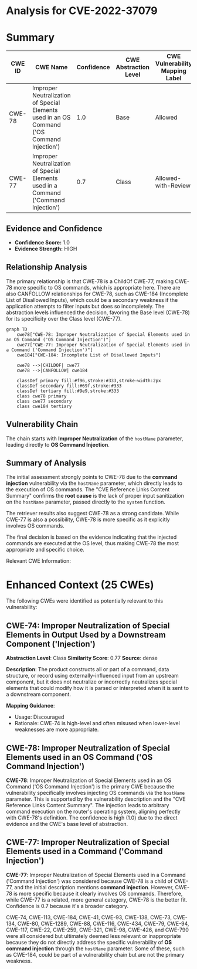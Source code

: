 # Analysis for CVE-2022-37079

# Summary
| CWE ID | CWE Name | Confidence | CWE Abstraction Level | CWE Vulnerability Mapping Label | CWE-Vulnerability Mapping Notes |
|---|---|---|---|---|---|
| CWE-78 | Improper Neutralization of Special Elements used in an OS Command ('OS Command Injection') | 1.0 | Base | Allowed | Primary CWE |
| CWE-77 | Improper Neutralization of Special Elements used in a Command ('Command Injection') | 0.7 | Class | Allowed-with-Review | Secondary Candidate |

## Evidence and Confidence

*   **Confidence Score:** 1.0
*   **Evidence Strength:** HIGH

## Relationship Analysis
The primary relationship is that CWE-78 is a ChildOf CWE-77, making CWE-78 more specific to OS commands, which is appropriate here. There are also CANFOLLOW relationships for CWE-78, such as CWE-184 (Incomplete List of Disallowed Inputs), which could be a secondary weakness if the application attempts to filter inputs but does so incompletely. The abstraction levels influenced the decision, favoring the Base level (CWE-78) for its specificity over the Class level (CWE-77).

```mermaid
graph TD
    cwe78["CWE-78: Improper Neutralization of Special Elements used in an OS Command ('OS Command Injection')"]
    cwe77["CWE-77: Improper Neutralization of Special Elements used in a Command ('Command Injection')"]
    cwe184["CWE-184: Incomplete List of Disallowed Inputs"]

    cwe78 -->|CHILDOF| cwe77
    cwe78 -->|CANFOLLOW| cwe184

    classDef primary fill:#f96,stroke:#333,stroke-width:2px
    classDef secondary fill:#69f,stroke:#333
    classDef tertiary fill:#9e9,stroke:#333
    class cwe78 primary
    class cwe77 secondary
    class cwe184 tertiary
```

## Vulnerability Chain
The chain starts with **Improper Neutralization** of the `hostName` parameter, leading directly to **OS Command Injection**.

## Summary of Analysis
The initial assessment strongly points to CWE-78 due to the **command injection** vulnerability via the `hostName` parameter, which directly leads to the execution of OS commands. The "CVE Reference Links Content Summary" confirms the **root cause** is the lack of proper input sanitization on the `hostName` parameter, passed directly to the `system` function.

The retriever results also suggest CWE-78 as a strong candidate. While CWE-77 is also a possibility, CWE-78 is more specific as it explicitly involves OS commands.

The final decision is based on the evidence indicating that the injected commands are executed at the OS level, thus making CWE-78 the most appropriate and specific choice.

Relevant CWE Information:

# Enhanced Context (25 CWEs)
The following CWEs were identified as potentially relevant to this vulnerability:

## CWE-74: Improper Neutralization of Special Elements in Output Used by a Downstream Component ('Injection')
**Abstraction Level**: Class
**Similarity Score**: 0.77
**Source**: dense

**Description**:
The product constructs all or part of a command, data structure, or record using externally-influenced input from an upstream component, but it does not neutralize or incorrectly neutralizes special elements that could modify how it is parsed or interpreted when it is sent to a downstream component.

**Mapping Guidance**:
- Usage: Discouraged
- Rationale: CWE-74 is high-level and often misused when lower-level weaknesses are more appropriate.

## CWE-78: Improper Neutralization of Special Elements used in an OS Command ('OS Command Injection')
**CWE-78**: Improper Neutralization of Special Elements used in an OS Command ('OS Command Injection') is the primary CWE because the vulnerability specifically involves injecting OS commands via the `hostName` parameter. This is supported by the vulnerability description and the "CVE Reference Links Content Summary". The injection leads to arbitrary command execution on the router's operating system, aligning perfectly with CWE-78's definition. The confidence is high (1.0) due to the direct evidence and the CWE's base level of abstraction.

## CWE-77: Improper Neutralization of Special Elements used in a Command ('Command Injection')
**CWE-77**: Improper Neutralization of Special Elements used in a Command ('Command Injection') was considered because CWE-78 is a child of CWE-77, and the initial description mentions **command injection**. However, CWE-78 is more specific because it clearly involves OS commands. Therefore, while CWE-77 is a related, more general category, CWE-78 is the better fit. Confidence is 0.7 because it's a broader category.

CWE-74, CWE-113, CWE-184, CWE-41, CWE-93, CWE-138, CWE-73, CWE-134, CWE-80, CWE-1289, CWE-88, CWE-116, CWE-434, CWE-79, CWE-94, CWE-117, CWE-22, CWE-259, CWE-321, CWE-98, CWE-426, and CWE-790 were all considered but ultimately deemed less relevant or inappropriate because they do not directly address the specific vulnerability of **OS command injection** through the `hostName` parameter. Some of these, such as CWE-184, could be part of a vulnerability chain but are not the primary weakness.